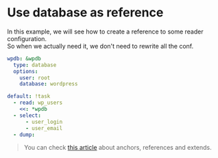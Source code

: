 # Use database as reference

In this example, we will see how to create a reference to some reader configuration.<br>
So when we actually need it, we don't need to rewrite all the conf.

```yaml
wpdb: &wpdb
  type: database
  options:
    user: root
    database: wordpress

default: !task
  - read: wp_users
    <<: *wpdb
  - select:
      - user_login
      - user_email
  - dump:
```

> You can check [this article](https://blog.daemonl.com/2016/02/yaml.html) about anchors, references and extends.
